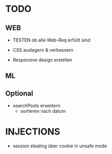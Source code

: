 # TODO

## WEB

* TESTEN ob alle Web-Req erfüllt sind

* CSS auslagern & verbessern

* Responsive design erstellen
  


## ML

## Optional

* searchPosts erweitern
  * sortieren nach datum

# INJECTIONS
* session stealing über cookie in unsafe mode